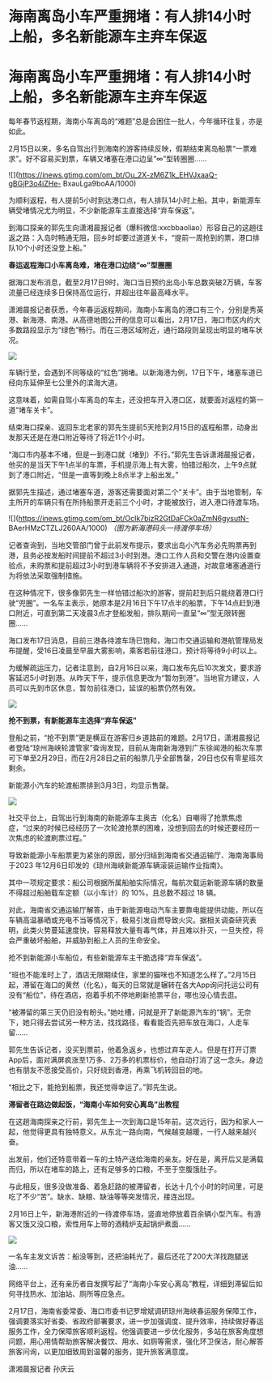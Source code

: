 # 海南离岛小车严重拥堵：有人排14小时上船，多名新能源车主弃车保返

# 海南离岛小车严重拥堵：有人排14小时上船，多名新能源车主弃车保返

每年春节返程期，海南小车离岛的“难题”总是会困住一批人，今年循环往复，亦是如此。

2月15日以来，多名自驾出行到海南的游客持续反映，假期结束离岛船票“一票难求”。好不容易买到票，车辆又堵塞在港口边呈“∞”型转圈圈……

![](https://inews.gtimg.com/om_bt/Ou_2X-zM6Z1k_EHVJxaaQ-gBGjP3o4iZHe-
BxauLga9boAA/1000)

为顺利返程，有人提前5小时到达港口点，有人排队14小时上船。其中，新能源车辆受堵情况尤为明显，不少新能源车主直接选择“弃车保返”。

到海口探亲的郭先生向潇湘晨报记者（爆料微信:xxcbbaoliao）形容自己的这趟往返之路：入岛时畅通无阻，回乡时却要过道道关卡，“提前一周抢到的票，港口排队10个小时还没登上船。”

**春运返程海口小车离岛难，堵在港口边绕“∞”型圈圈**

据海口发布消息，截至2月17日9时，海口当日预约出岛小车总数突破2万辆，车客流量已经连续多日保持高位运行，并超出往年最高峰水平。

潇湘晨报记者获悉，今年春运返程期间，海南小车离岛的港口有三个，分别是秀英港、新海港、南港。从高德地图公开的信息可以看出，2月17日，海口市区内的大多数路段显示为“绿色”畅行。而在三港区域附近，通行路段则呈现出明显的堵车状况。

![](https://inews.gtimg.com/om_bt/OZtX4rzFAqsPs1LUDY_u0eLpAJoJfmTI5WBYqDBEPtUkAAA/1000)

车辆行至，会遇到不同等级的“红色”拥堵。以新海港为例，17日下午，堵塞车道已经向东延伸至七公里外的滨海大道。

这意味着，如需自驾小车离岛的车主，还没把车开入港口区，就要面对返程的第一道“堵车关卡”。

结束海口探亲、返回东北老家的郭先生提前5天抢到2月15日的返程船票，动身出发那天还是在港口附近等待了将近11个小时。

“海口市内基本不堵，但是一到港口就（堵到）不行。”郭先生告诉潇湘晨报记者，他买的是当天下午1点半的车票，手机提示海上有大雾，怕错过船次，上午9点就到了港口附近，“但是一直等到晚上8点半才上船出发。”

据郭先生描述，通过堵塞车道，游客还需要面对第二个“关卡”。由于当地管制，车主所开的车辆只有在所持船票开走前三个小时，才能被放行，进入港口待渡车场。

![](https://inews.gtimg.com/om_bt/OcIk7bizR2GtDaFCk0aZmN6gysutN-
BAerHMzCTZLJ260AA/1000) _（图为新海港码头一待渡停车场）_

记者查询到，当地交管部门曾于此前发布提示，要求出岛小汽车务必先购票再到港，且务必按发船时间提前不超过3小时到港。港口工作人员和交警在港内设置查验点，未购票和提前超过3小时到港车辆将不予安排进入通道，对故意堵塞通道行为将依法采取强制措施。

在这种情况下，很多像郭先生一样怕错过船次的游客，提前赶到后只能绕着港口行驶“兜圈”。一名车主表示，她原本是2月16日下午17点半的船票，下午14点赶到港口附近，可直到第二天凌晨3点才登船发船，排队期间一直呈“∞”型无限转圈圈……

海口发布17日消息，目前三港各待渡车场已饱和，海口市交通运输和港航管理局发布提醒，受16日凌晨至早晨大雾影响，乘客若前往港口，预计将等待9小时以上。

为缓解疏运压力，记者注意到，自2月16日以来，海口发布先后10次发文，要求游客延迟5小时到港。从昨天下午，提示信息更改为“暂勿到港”。当地官方建议，人员可以先到市区休息，暂勿前往港口，延误的船票仍然有效。

![](https://inews.gtimg.com/om_bt/OUC3hRvie6daWvAXm8w_4noSMZOFVzFYdU_8EKfaYdR3cAA/1000)

**抢不到票，有新能源车主选择“弃车保返”**

登船之前，“抢不到票”更是横亘在游客归乡道路前的难题。2月17日，潇湘晨报记者登陆“琼州海峡轮渡管家”查询发现，目前从海南新海港到广东徐闻港的船次车票可下单至2月29日，而在2月28日之前的船票几乎全部售罄，29日也仅有零星班次剩余。

新能源小汽车的轮渡船票排到3月3日，均显示售罄。

![](https://inews.gtimg.com/om_bt/O65X5S8JUUYLDgj0vpAV5kkksvngBfO7Wc0z4r3zc0_WAAA/1000)

社交平台上，自驾出行到海南的新能源车主奥吉（化名）自嘲得了抢票焦虑症，“过来的时候已经经历了一次轮渡抢票的困难，没想到回去的时候还要经历一次焦虑的轮渡刷票过程。”

导致新能源小车船票更为紧张的原因，部分归结到海南省交通运输厅、海南海事局于2023 年12月6日印发的《琼州海峡新能源车辆滚装运输作业指南》。

其中一项规定要求：船公司根据所属船舶实际情况，每航次载运新能源车辆的数量不得超过船舶载车定额（以小车计）的 10%，且总数不超过 18 辆。

对此，海南省交通运输厅解答，由于新能源电动汽车主要靠电能提供动能，所以在车辆高温暴晒或充电不当等情况下，极易引发自燃导致火灾。据相关调查研究表明，此类火势蔓延速度快，容易释放大量有毒气体，并且难以扑灭，一旦失控，将会严重破坏船舶，并威胁到船上人员的生命安全。

抢不到新能源小车船位，有些新能源车主干脆选择“弃车保返”。

“班也不能准时上了，酒店无限期续住，家里的猫咪也不知道怎么样了。”2月15日起，滞留在海口的黄然（化名），每天的日常就是辗转在各大App询问托运公司有没有“船位”，待在酒店，抱着手机不停地刷新抢票平台，哪也没心情去逛。

“被滞留的第三天仍旧没有盼头。”她吐槽，问就是开了新能源汽车的“锅”。无奈下，她只得去尝试另一种方法，找找路径，看看能否先把车放在海口，人走车留……

郭先生告诉记者，没买到票前，他着急返乡，也想过弃车走人。但是在打开订票App后，面对满屏疯涨至1万多、2万多的机票标价，他自动打消了这一念头。身边也有朋友不愿接受高价，只好绕到香港，再乘飞机转回目的地。

“相比之下，能抢到船票，我还觉得幸运了。”郭先生说。

**滞留者在路边做起饭，“海南小车如何安心离岛”出教程**

在这趟海南探亲之行前，郭先生上一次到海口是15年前。这次远行，因为和家人一起，他觉得更具有独特意义。从东北一路向南，气候越变越暖，一行人越来越兴奋。

出发前，他们还特意带着一车的土特产送给海南的亲友。好在是，离开后又是满载而归，所以在堵车的路上，还有足够多的口粮，不至于空腹饿肚子。

与此相反，很多没做准备、着急赶路的被滞留者，长达十几个小时的时间里，可是吃了不少“苦”。缺水、缺粮、缺油等等突发情况，接连出现。

2月16日上午，新海港附近的一待渡停车场，竖直地停放着百余辆小型汽车。有游客又饿又没口粮，索性用车上带的酒精炉支起锅炉煮面……

![](https://inews.gtimg.com/om_bt/OFYj2LL9yHvbJ5i99ONRjo8J5t90ihoeUyBnU0ET1JEgkAA/1000)

一名车主发文诉苦：船没等到，还把油耗光了，最后还花了200大洋找跑腿送油……

网络平台上，还有亲历者自发撰写起了“海南小车安心离岛”教程，详细到滞留后如何寻找热水、加油站、厕所等应急点。

2月17日，海南省委常委、海口市委书记罗增斌调研琼州海峡春运服务保障工作，强调要落实好省委、省政府部署要求，进一步加强调度、提升效率，持续做好春运服务工作，全力保障旅客顺利返程。他强调要进一步优化服务，多站在旅客角度想问题，用心用情帮助旅客解决餐饮、用水、如厕等需求，强化环卫保洁，耐心解答旅客问询，以更加细致周到温馨的服务，提升旅客满意度。

潇湘晨报记者 孙庆云

